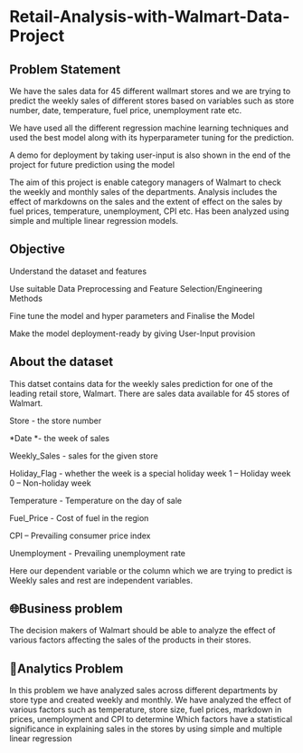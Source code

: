# Retail-Analysis-with-Walmart-Data-Project 

## Problem Statement

We have the sales data for 45 different wallmart stores and we are trying to predict the weekly sales of different stores based on variables such as store number, date, temperature, fuel price, unemployment rate etc.

We have used all the different regression machine learning techniques and used the best model along with its hyperparameter tuning for the prediction.

A demo for deployment by taking user-input is also shown in the end of the project for future prediction using the model

The aim of this project is enable category managers of Walmart to check the weekly and monthly sales of the departments. Analysis includes the effect of markdowns on the sales and the extent of effect on the sales by fuel prices, temperature, unemployment, CPI etc. 
Has been analyzed using simple and multiple linear regression models.


## Objective

Understand the dataset and features

Use suitable Data Preprocessing and Feature Selection/Engineering Methods

Fine tune the model and hyper parameters and Finalise the Model

Make the model deployment-ready by giving User-Input provision


## About the dataset

This datset contains data for the weekly sales prediction for one of the leading retail store, Walmart. There are sales data available for 45 stores of Walmart.

Store - the store number

*Date *- the week of sales

Weekly_Sales - sales for the given store

Holiday_Flag - whether the week is a special holiday week 1 – Holiday week 0 – Non-holiday week

Temperature - Temperature on the day of sale

Fuel_Price - Cost of fuel in the region

CPI – Prevailing consumer price index

Unemployment - Prevailing unemployment rate

Here our dependent variable or the column which we are trying to predict is Weekly sales and rest are independent variables.

## 🌐Business problem

The decision makers of Walmart should be able to analyze the effect of various factors affecting the sales of the products in their stores.

## 📝Analytics Problem

In this problem we have analyzed sales across different departments by store type and created weekly and monthly. We have analyzed the effect of various factors such as temperature, store size, fuel prices, markdown in prices, unemployment and CPI to determine Which factors have a statistical significance in explaining sales in the stores by using simple and multiple linear regression
